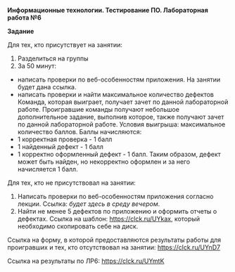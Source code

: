 **Информационные технологии. Тестирование ПО. Лабораторная работа №6**

**Задание**

Для тех, кто присутствует на занятии:
1. Разделиться на группы
2. За 50 минут:
- написать проверки по веб-особенностям приложения. На занятии будет дана ссылка.
- написать проверки и найти максимальное количество дефектов
Команда, которая выиграет, получает зачет по данной лабораторной работе. 
Проигравшие команды получают небольшое дополнительное задание, выполнив которое, также получают зачет по данной лабораторной работе.
Условия выигрыша: максимальное количество баллов.
Баллы начисляются:
- 1 корректная проверка - 1 балл
- 1 найденный дефект - 1 балл
- 1 корректно оформленный дефект - 1 балл. 
Таким образом, дефект может быть найден, но некорректно оформлен и за него начисляется 1 балл.

Для тех, кто не присутствовал на занятии:
1. Написать проверки по веб-особенностям приложения согласно лекции. Ссылка: *будет здесь в среду вечером*.
2. Найти не менее 5 дефектов по приложению и оформить отчеты о дефектах. Ссылка на шаблон: https://clck.ru/UYkax, который необходимо скопировать себе на диск.

Ссылка на форму, в которой предоставляются результаты работы для проигравших и тех, кто отсутствовал на занятии: https://clck.ru/UYnD7

Ссылка на результаты по ЛР6: https://clck.ru/UYmtK
